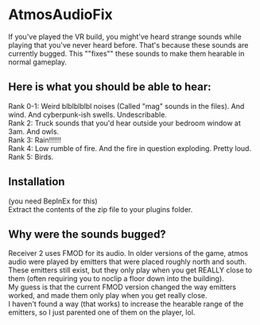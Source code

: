 # AtmosAudioFix
If you've played the VR build, you might've heard strange sounds while playing that you've never heard before. That's because these sounds are currently bugged. This ""fixes"" these sounds to make them hearable in normal gameplay.    

## Here is what you should be able to hear:    

Rank 0-1: Weird blblblblbl noises (Called "mag" sounds in the files). And wind. And cyberpunk-ish swells. Undescribable.  
Rank 2: Truck sounds that you'd hear outside your bedroom window at 3am. And owls.  
Rank 3: Rain!!!!!!  
Rank 4: Low rumble of fire. And the fire in question exploding. Pretty loud.  
Rank 5: Birds.

## Installation  
(you need BepInEx for this)  
Extract the contents of the zip file to your plugins folder.

## Why were the sounds bugged?
Receiver 2 uses FMOD for its audio. In older versions of the game, atmos audio were played by emitters that were placed roughly north and south.  
These emitters still exist, but they only play when you get REALLY close to them (often requiring you to noclip a floor down into the building).  
My guess is that the current FMOD version changed the way emitters worked, and made them only play when you get really close.  
I haven't found a way (that works) to increase the hearable range of the emitters, so I just parented one of them on the player, lol.
